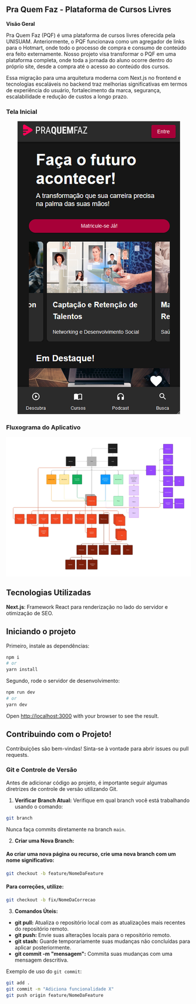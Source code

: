 ## Pra Quem Faz - Plataforma de Cursos Livres

**Visão Geral**

Pra Quem Faz (PQF) é uma plataforma de cursos livres oferecida pela UNISUAM. Anteriormente, o PQF funcionava como um agregador de links para o Hotmart, onde todo o processo de compra e consumo de conteúdo era feito externamente. Nosso projeto visa transformar o PQF em uma plataforma completa, onde toda a jornada do aluno ocorre dentro do próprio site, desde a compra até o acesso ao conteúdo dos cursos.

Essa migração para uma arquitetura moderna com Next.js no frontend e tecnologias escaláveis no backend traz melhorias significativas em termos de experiência do usuário, fortalecimento da marca, segurança, escalabilidade e redução de custos a longo prazo.


### Tela Inicial
<p align="center">
  <img src="public/images/example1.png" alt="PQF" />
</p>


### Fluxograma do Aplicativo
![FLUXOGRAMA](public/images/example2.jpg)


## Tecnologias Utilizadas

**Next.js**: Framework React para renderização no lado do servidor e otimização de SEO.

## Iniciando o projeto

Primeiro, instale as dependências:

```bash
npm i
# or
yarn install
```

Segundo, rode o servidor de desenvolvimento:

```bash
npm run dev
# or
yarn dev

```

Open [http://localhost:3000](http://localhost:3000) with your browser to see the result.

## Contribuindo com o Projeto!

Contribuições são bem-vindas! Sinta-se à vontade para abrir issues ou pull requests.

### Git e Controle de Versão

Antes de adicionar código ao projeto, é importante seguir algumas diretrizes de controle de versão utilizando Git.

1. **Verificar Branch Atual:**
Verifique em qual branch você está trabalhando usando o comando:
```sh
git branch
```
Nunca faça commits diretamente na branch `main`.

2. **Criar uma Nova Branch:**
#### Ao criar uma nova página ou recurso, crie uma nova branch com um nome significativo:
```sh
git checkout -b feature/NomeDaFeature
```

#### Para correções, utilize:
```sh
git checkout -b fix/NomeDaCorrecao
```

3. **Comandos Úteis:**
- **git pull:** Atualiza o repositório local com as atualizações mais recentes do repositório remoto.
- **git push:** Envie suas alterações locais para o repositório remoto.
- **git stash:** Guarde temporariamente suas mudanças não concluídas para aplicar posteriormente.
- **git commit -m "mensagem":** Commita suas mudanças com uma mensagem descritiva.

Exemplo de uso do `git commit`:
```sh
git add .
git commit -m "Adiciona funcionalidade X"
git push origin feature/NomeDaFeature
```
